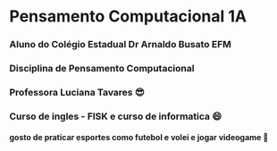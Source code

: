 # Pensamento Computacional 1A
### Aluno do Colégio Estadual Dr Arnaldo Busato EFM
### Disciplina de Pensamento Computacional
### Professora Luciana Tavares :sunglasses:
### Curso de ingles - FISK e curso de informatica :smile:
#### gosto de praticar esportes como futebol e volei e jogar videogame :cold_face:
